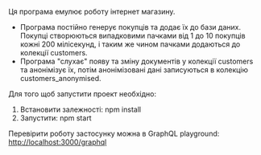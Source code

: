 <p>Ця програма емулює роботу інтернет магазину.</p>
<ul>
<li>Програма постійно генерує покупців та додає їх до бази даних. Покупці створюються випадковими пачками від 1 до 10 покупців кожні 200 мілісекунд, і таким же чином пачками додаються до колекції customers.</li>
<li>Програма "слухає" появу та зміну документів у колекції customers та анонімізує їх, потім анонімізовані дані записуються в колекцію customers_anonymised. </li>
</ul>


<p>Для того щоб запустити проект необхідно:</p>
<ol>
<li>Встановити залежності: npm install</li>
<li>Запустити: npm start</li>
</ol>

<p>Перевірити роботу застосунку можна в GraphQL playground:
<a href="http://localhost:3000/graphql" target="_blank">
 http://localhost:3000/graphql
</a>
</p>